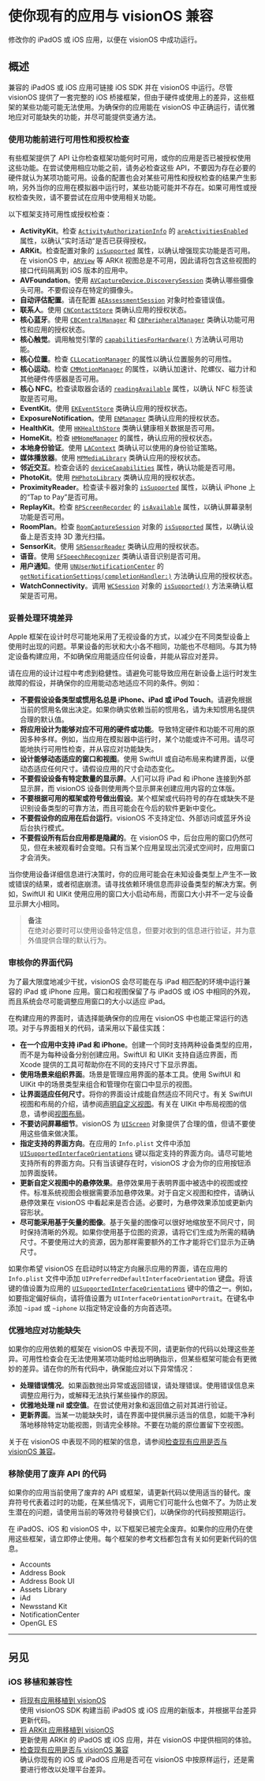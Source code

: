 # 使你现有的应用与 visionOS 兼容
修改你的 iPadOS 或 iOS 应用，以便在 visionOS 中成功运行。

## 概述

兼容的 iPadOS 或 iOS 应用可链接 iOS SDK 并在 visionOS 中运行。尽管 visionOS 提供了一套完整的 iOS 桥接框架，但由于硬件或使用上的差异，这些框架的某些功能可能无法使用。为确保你的应用能在 visionOS 中正确运行，请优雅地应对可能缺失的功能，并尽可能提供变通方法。

### 使用功能前进行可用性和授权检查

有些框架提供了 API 让你检查框架功能何时可用，或你的应用是否已被授权使用这些功能。在尝试使用相应功能之前，请务必检查这些 API，不要因为存在必要的硬件就认为某项功能可用。设备的配置也会对某些可用性和授权检查的结果产生影响，另外当你的应用在模拟器中运行时，某些功能可能并不存在。如果可用性或授权检查失败，请不要尝试在应用中使用相关功能。

以下框架支持可用性或授权检查：

- **ActivityKit**。检查 [`ActivityAuthorizationInfo`](https://developer.apple.com/documentation/ActivityKit/ActivityAuthorizationInfo) 的 [`areActivitiesEnabled`](https://developer.apple.com/documentation/ActivityKit/ActivityAuthorizationInfo/areActivitiesEnabled) 属性，以确认”实时活动“是否已获得授权。
- **ARKit**。检查配置对象的 [`isSupported`](https://developer.apple.com/documentation/arkit/arconfiguration/2923553-issupported) 属性，以确认增强现实功能是否可用。在 visionOS 中，[`ARView`](https://developer.apple.com/documentation/RealityKit/ARView) 等 ARKit 视图总是不可用，因此请将包含这些视图的接口代码隔离到 iOS 版本的应用中。
- **AVFoundation**。使用 [`AVCaptureDevice.DiscoverySession`](https://developer.apple.com/documentation/avfoundation/avcapturedevice/discoverysession) 类确认哪些摄像头可用。不要假设存在特定的摄像头。
- **自动评估配置**。请在配置 [`AEAssessmentSession`](https://developer.apple.com/documentation/AutomaticAssessmentConfiguration/AEAssessmentSession) 对象时检查错误值。
- **联系人**。使用 [`CNContactStore`](https://developer.apple.com/documentation/Contacts/CNContactStore) 类确认应用的授权状态。
- **核心蓝牙**。使用 [`CBCentralManager`](https://developer.apple.com/documentation/CoreBluetooth/CBCentralManager) 和 [`CBPeripheralManager`](https://developer.apple.com/documentation/CoreBluetooth/CBPeripheralManager) 类确认功能可用性和应用的授权状态。
- **核心触觉**。调用触觉引擎的 [`capabilitiesForHardware()`](https://developer.apple.com/documentation/CoreHaptics/CHHapticEngine/capabilitiesForHardware()) 方法确认可用功能。
- **核心位置**。检查 [`CLLocationManager`](https://developer.apple.com/documentation/corelocation/cllocationmanager) 的属性以确认位置服务的可用性。
- **核心运动**。检查 [`CMMotionManager`](https://developer.apple.com/documentation/coremotion/cmmotionmanager) 的属性，以确认加速计、陀螺仪、磁力计和其他硬件传感器是否可用。
- **核心 NFC**。检查读取器会话的 [`readingAvailable`](https://developer.apple.com/documentation/corenfc/nfcreadersession/3043845-readingavailable) 属性，以确认 NFC 标签读取是否可用。
- **EventKit**。使用 [`EKEventStore`](https://developer.apple.com/documentation/eventkit/ekeventstore) 类确认应用的授权状态。
- **ExposureNotification**。使用 [`ENManager`](https://developer.apple.com/documentation/exposurenotification/enmanager) 类确认应用的授权状态。
- **HealthKit**。使用 [`HKHealthStore`](https://developer.apple.com/documentation/healthkit/hkhealthstore) 类确认健康相关数据是否可用。
- **HomeKit**。检查 [`HMHomeManager`](https://developer.apple.com/documentation/homekit/hmhomemanager) 的属性，确认应用的授权状态。
- **本地身份验证**。使用 [`LAContext`](https://developer.apple.com/documentation/LocalAuthentication/LAContext) 类确认可以使用的身份验证策略。
- **媒体播放器**。使用 [`MPMediaLibrary`](https://developer.apple.com/documentation/mediaplayer/mpmedialibrary) 类确认应用的授权状态。
- **邻近交互**。检查会话的 [`deviceCapabilities`](https://developer.apple.com/documentation/nearbyinteraction/nisession/3951288-devicecapabilities) 属性，确认功能是否可用。
- **PhotoKit**。使用 [`PHPhotoLibrary`](https://developer.apple.com/documentation/photokit/phphotolibrary) 类确认应用的授权状态。
- **ProximityReader**。检查读卡器对象的 [`isSupported`](https://developer.apple.com/documentation/ProximityReader/PaymentCardReader/isSupported) 属性，以确认 iPhone 上的“Tap to Pay”是否可用。
- **ReplayKit**。检查 [`RPScreenRecorder`](https://developer.apple.com/documentation/ReplayKit/RPScreenRecorder) 的 [`isAvailable`](https://developer.apple.com/documentation/replaykit/rpscreenrecorder/isavailable) 属性，以确认屏幕录制功能是否可用。
- **RoomPlan**。检查 [`RoomCaptureSession`](https://developer.apple.com/documentation/RoomPlan/RoomCaptureSession) 对象的 [`isSupported`](https://developer.apple.com/documentation/RoomPlan/RoomCaptureSession/isSupported) 属性，以确认设备上是否支持 3D 激光扫描。
- **SensorKit**。使用 [`SRSensorReader`](https://developer.apple.com/documentation/sensorkit/srsensorreader) 类确认应用的授权状态。
- **语音**。使用 [`SFSpeechRecognizer`](https://developer.apple.com/documentation/speech/sfspeechrecognizer) 类确认语音识别是否可用。
- **用户通知**。使用 [`UNUserNotificationCenter`](https://developer.apple.com/documentation/UserNotifications/UNUserNotificationCenter) 的 [`getNotificationSettings(completionHandler:)`](https://developer.apple.com/documentation/usernotifications/unusernotificationcenter/getnotificationsettings(completionhandler:)) 方法确认应用的授权状态。
- **WatchConnectivity**。调用 [`WCSession`](https://developer.apple.com/documentation/WatchConnectivity/WCSession) 对象的 [`isSupported()`](https://developer.apple.com/documentation/watchconnectivity/wcsession/issupported()) 方法来确认框架是否可用。

### 妥善处理环境差异
Apple 框架在设计时尽可能地采用了无视设备的方式，以减少在不同类型设备上使用时出现的问题。苹果设备的形状和大小各不相同，功能也不尽相同。与其为特定设备构建应用，不如确保应用能适应任何设备，并能从容应对差异。

请在应用的设计过程中考虑到稳健性。请避免可能导致应用在新设备上运行时发生故障的假设，并确保你的应用能动态地适应不同的条件。例如：

- **不要假设设备类型或惯用名总是 iPhone、iPad 或 iPod Touch**。请避免根据当前的惯用名做出决定。如果你确实依赖当前的惯用名，请为未知惯用名提供合理的默认值。
- **将应用设计为能够对应不可用的硬件或功能**。导致特定硬件和功能不可用的原因多种多样。例如，当应用在模拟器中运行时，某个功能或许不可用。请尽可能地执行可用性检查，并从容应对功能缺失。
- **设计能够动态适应的窗口和视图**。使用 SwiftUI 或自动布局来构建界面，以便动态适应任何尺寸。请假设应用的尺寸会动态变化。
- **不要假设设备有特定数量的显示屏**。人们可以将 iPad 和 iPhone 连接到外部显示屏，而 visionOS 设备则使用两个显示屏来创建应用内容的立体版。
- **不要根据可用的框架或符号做出假设**。某个框架或代码符号的存在或缺失不是识别设备类型的可靠方法，而且可能会在今后的软件更新中变化。
- **不要假设你的应用在后台运行**。visionOS 不支持定位、外部访问或蓝牙外设后台执行模式。
- **不要假设所有后台应用都是隐藏的**。在 visionOS 中，后台应用的窗口仍然可见，但在未被观看时会变暗。只有当某个应用呈现出沉浸式空间时，应用窗口才会消失。

当你使用设备详细信息进行决策时，你的应用可能会在未知设备类型上产生不一致或错误的结果，或者彻底崩溃。请寻找依赖环境信息而非设备类型的解决方案。例如，SwiftUI 和 UIKit 使用应用的窗口大小启动布局，而窗口大小并不一定与设备显示屏大小相同。

> **备注**  
> 在绝对必要时可以使用设备特定信息，但要对收到的信息进行验证，并为意外值提供合理的默认行为。

### 审核你的界面代码
为了最大限度地减少干扰，visionOS 会尽可能在与 iPad 相匹配的环境中运行兼容的 iPad 或 iPhone 应用。窗口和视图保留了与 iPadOS 或 iOS 中相同的外观，而且系统会尽可能调整应用窗口的大小以适应 iPad。

在构建应用的界面时，请选择能确保你的应用在 visionOS 中也能正常运行的选项。对于与界面相关的代码，请采用以下最佳实践：

- **在一个应用中支持 iPad 和 iPhone**。创建一个同时支持两种设备类型的应用，而不是为每种设备分别创建应用。SwiftUI 和 UIKit 支持自适应界面，而 Xcode 提供的工具可帮助你在不同的支持尺寸下显示界面。
- **使用场景来组织界面**。场景是管理应用界面的基本工具。使用 SwiftUI 和 UIKit 中的场景类型来组合和管理你在窗口中显示的视图。
- **让界面适应任何尺寸**。将你的界面设计成能自然适应不同尺寸。有关 SwiftUI 视图和布局的介绍，请参阅[声明自定义视图](https://developer.apple.com/documentation/SwiftUI/Declaring-a-Custom-View)。有关在 UIKit 中布局视图的信息，请参阅[视图布局](https://developer.apple.com/documentation/uikit/view_layout)。
- **不要访问屏幕细节**。visionOS 为 [`UIScreen`](https://developer.apple.com/documentation/uikit/uiscreen) 对象提供了合理的值，但请不要使用这些值来做决策。
- **指定支持的界面方向**。在应用的 `Info.plist` 文件中添加 [`UISupportedInterfaceOrientations`](https://developer.apple.com/documentation/bundleresources/information_property_list/uisupportedinterfaceorientations) 键以指定支持的界面方向。请尽可能地支持所有的界面方向。只有当该键存在时，visionOS 才会为你的应用按钮添加界面旋转。
- **更新自定义视图中的悬停效果**。悬停效果用于表明界面中被选中的视图或控件。标准系统视图会根据需要添加悬停效果。对于自定义视图和控件，请确认悬停效果在 visionOS 中看起来是否合适。必要时，为悬停效果添加或更新内容形状。
- **尽可能采用基于矢量的图像**。基于矢量的图像可以很好地缩放至不同尺寸，同时保持清晰的外观。如果你使用基于位图的资源，请将它们生成为所需的精确尺寸。不要使用过大的资源，因为那样需要额外的工作才能将它们显示为正确尺寸。

如果你希望 visionOS 在启动时以特定方向展示应用的界面，请在应用的 `Info.plist` 文件中添加 `UIPreferredDefaultInterfaceOrientation` 键盘。将该键的值设置为应用的 [`UISupportedInterfaceOrientations`](https://developer.apple.com/documentation/bundleresources/information_property_list/uisupportedinterfaceorientations) 键中的值之一。例如，如要指定偏好纵向，请将值设置为 `UIInterfaceOrientationPortrait`。在键名中添加 `~ipad` 或 `~iphone` 以指定特定设备的方向首选项。

### 优雅地应对功能缺失

如果你的应用依赖的框架在 visionOS 中表现不同，请更新你的代码以处理这些差异。可用性检查会在无法使用某项功能时给出明确指示，但某些框架可能会有更微妙的差异。请在你的所有代码中，确保能应对以下异常情况：

- **处理错误情况**。如果函数抛出异常或返回错误，请处理错误。使用错误信息来调整应用行为，或解释无法执行某些操作的原因。
- **优雅地处理 nil 或空值**。在尝试使用对象和返回值之前对其进行验证。
- **更新界面**。当某一功能缺失时，请在界面中提供展示适当的信息，如能干净利落地移除特定功能视图，则请完全移除。不要在功能的原位置留下空视图。

关于在 visionOS 中表现不同的框架的信息，请参阅[检查现有应用是否与 visionOS 兼容](https://developer.apple.com/documentation/visionos/checking-whether-your-app-is-compatible-with-visionos)。

### 移除使用了废弃 API 的代码

如果你的应用当前使用了废弃的 API 或框架，请更新代码以使用适当的替代。废弃符号代表着过时的功能，在某些情况下，调用它们可能什么也做不了。为防止发生潜在的问题，请使用当前的等效符号替换它们，以确保你的代码按预期运行。

在 iPadOS、iOS 和 visionOS 中，以下框架已被完全废弃。如果你的应用仍在使用这些框架，请立即停止使用。每个框架的参考文档都包含有关如何更新代码的信息。
- Accounts
- Address Book
- Address Book UI
- Assets Library
- iAd
- Newsstand Kit
- NotificationCenter
- OpenGL ES

---

## 另见

### iOS 移植和兼容性

- [将现有应用移植到 visionOS](https://developer.apple.com/documentation/visionos/bringing-your-app-to-visionos)  
使用 visionOS SDK 构建当前 iPadOS 或 iOS 应用的新版本，并根据平台差异更新代码。
- [将 ARKit 应用移植到 visionOS](https://developer.apple.com/documentation/visionos/bringing-your-arkit-app-to-visionos)  
更新使用 ARKit 的 iPadOS 或 iOS 应用，并在 visionOS 中提供相同的体验。
- [检查现有应用是否与 visionOS 兼容](https://developer.apple.com/documentation/visionos/checking-whether-your-app-is-compatible-with-visionos)  
确认你现有的 iOS 或 iPadOS 应用是否可在 visionOS 中按原样运行，还是需要进行修改以处理平台差异。